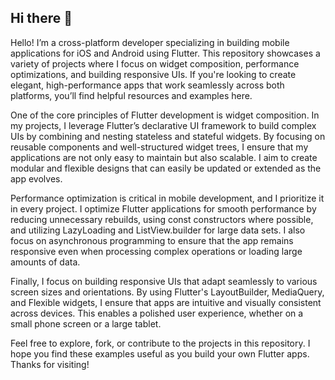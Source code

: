 ## Hi there 👋

Hello! I’m a cross-platform developer specializing in building mobile applications for iOS and Android using Flutter. This repository showcases a variety of projects where I focus on widget composition, performance optimizations, and building responsive UIs. If you're looking to create elegant, high-performance apps that work seamlessly across both platforms, you’ll find helpful resources and examples here.

One of the core principles of Flutter development is widget composition. In my projects, I leverage Flutter’s declarative UI framework to build complex UIs by combining and nesting stateless and stateful widgets. By focusing on reusable components and well-structured widget trees, I ensure that my applications are not only easy to maintain but also scalable. I aim to create modular and flexible designs that can easily be updated or extended as the app evolves.

Performance optimization is critical in mobile development, and I prioritize it in every project. I optimize Flutter applications for smooth performance by reducing unnecessary rebuilds, using const constructors where possible, and utilizing LazyLoading and ListView.builder for large data sets. I also focus on asynchronous programming to ensure that the app remains responsive even when processing complex operations or loading large amounts of data.

Finally, I focus on building responsive UIs that adapt seamlessly to various screen sizes and orientations. By using Flutter's LayoutBuilder, MediaQuery, and Flexible widgets, I ensure that apps are intuitive and visually consistent across devices. This enables a polished user experience, whether on a small phone screen or a large tablet.

Feel free to explore, fork, or contribute to the projects in this repository. I hope you find these examples useful as you build your own Flutter apps. Thanks for visiting!


